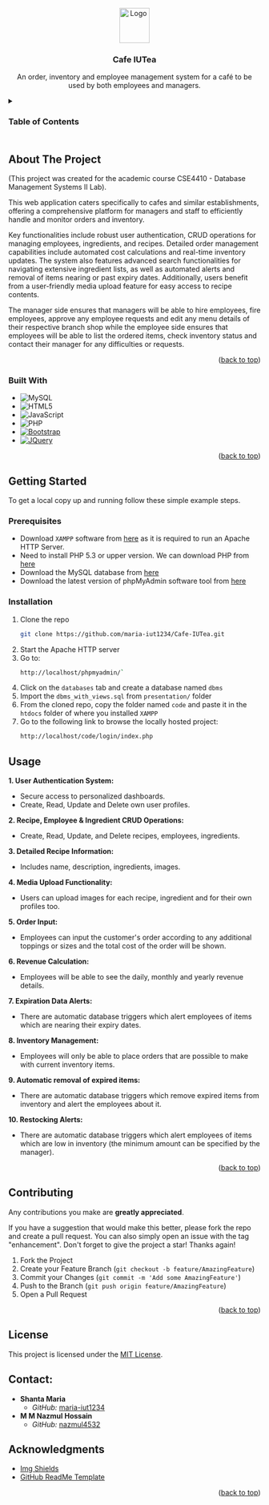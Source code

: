
<!-- PROJECT LOGO -->
<br />
<div align="center">
  <a href="https://github.com/maria-iut1234/Cafe-IUTea">
    <img src="code/login/images/logo.png" alt="Logo" width="60" height="70">
  </a>

  <h3 align="center">Cafe IUTea</h3>

  <p align="center">
    An order, inventory and employee management system for a café to be used by both employees and managers.
    <br>
<!--     <a href="https://innuo.netlify.app/">Innuo Website</a> -->
  </p>
</div>



<!-- TABLE OF CONTENTS -->
<details>
  <summary><h3>Table of Contents<h3></summary>
  <ol>
    <li>
      <a href="#about-the-project">About The Project</a>
      <ul>
        <li><a href="#built-with">Built With</a></li>
      </ul>
    </li>
    <li>
      <a href="#getting-started">Getting Started</a>
      <ul>
        <li><a href="#prerequisites">Prerequisites</a></li>
        <li><a href="#installation">Installation</a></li>
      </ul>
    </li>
    <li><a href="#usage">Usage</a></li>
    <li><a href="#contributing">Contributing</a></li>
    <li><a href="#license">License</a></li>
    <li><a href="#contact">Contact</a></li>
    <li><a href="#acknowledgments">Acknowledgments</a></li>
  </ol>
</details>



<!-- ABOUT THE PROJECT -->
## About The Project

<!-- ![image](https://github.com/Xer0Bytes/Innuo/assets/95132675/0dc4247f-0347-4f72-8c05-79d241e4cb0d) -->

(This project was created for the academic course CSE4410 - Database Management Systems II Lab).

This web application caters specifically to cafes and similar establishments, offering a comprehensive platform for managers and staff to efficiently handle and monitor orders and inventory. 

Key functionalities include robust user authentication, CRUD operations for managing employees, ingredients, and recipes. Detailed order management capabilities include automated cost calculations and real-time inventory updates. The system also features advanced search functionalities for navigating extensive ingredient lists, as well as automated alerts and removal of items nearing or past expiry dates. Additionally, users benefit from a user-friendly media upload feature for easy access to recipe contents.

The manager side ensures that managers will be able to hire employees, fire employees, approve any employee requests and edit any menu details of their respective branch shop while the employee side ensures that employees will be able to list the ordered items, check inventory status and contact their manager for any difficulties or requests.

<p align="right">(<a href="#readme-top">back to top</a>)</p>



### Built With

* ![MySQL][MySQL-url]
* ![HTML5][HTML5-url]
* ![JavaScript][Javascript-url]
* ![PHP][PHP-url]
* [![Bootstrap][Bootstrap.com]][Bootstrap-url]
* [![JQuery][JQuery.com]][JQuery-url]

<p align="right">(<a href="#readme-top">back to top</a>)</p>



<!-- GETTING STARTED -->
## Getting Started

To get a local copy up and running follow these simple example steps.

### Prerequisites

 - Download `XAMPP` software from [here](https://www.apachefriends.org/download.html) as it is required to run an Apache HTTP Server.
 - Need to install PHP 5.3 or upper version. We can download PHP from [here](https://www.php.net/downloads.php)
 - Download the MySQL database from [here](https://dev.mysql.com/downloads/file/?id=486088)
 - Download the latest version of phpMyAdmin software tool from [here](https://www.phpmyadmin.net/) 

### Installation

1. Clone the repo
   ```sh
   git clone https://github.com/maria-iut1234/Cafe-IUTea.git
   ```
2. Start the Apache HTTP server
3. Go to:
   ```sh
   http://localhost/phpmyadmin/`
   ```
4. Click on the `databases` tab and create a database named `dbms`
5. Import the `dbms_with_views.sql` from `presentation/` folder
6. From the cloned repo, copy the folder named `code` and paste it in the `htdocs` folder of where you installed `XAMPP`
7. Go to the following link to browse the locally hosted project:
   ```sh
   http://localhost/code/login/index.php
   ```


<!-- USAGE EXAMPLES -->
## Usage

**1. User Authentication System:**
  - Secure access to personalized dashboards.
  - Create, Read, Update and Delete own user profiles.

**2. Recipe, Employee & Ingredient CRUD Operations:**
  - Create, Read, Update, and Delete recipes, employees, ingredients.

**3. Detailed Recipe Information:**
  - Includes name, description, ingredients, images.

**4. Media Upload Functionality:**
  - Users can upload images for each recipe, ingredient and for their own profiles too.

**5. Order Input:**
  - Employees can input the customer's order according to any additional toppings or sizes and the total cost of the order will be shown.

**6. Revenue Calculation:**
  - Employees will be able to see the daily, monthly and yearly revenue details.

**7. Expiration Data Alerts:**
  - There are automatic database triggers which alert employees of items which are nearing their expiry dates.

**8. Inventory Management:**
  - Employees will only be able to place orders that are possible to make with current inventory items.

**9. Automatic removal of expired items:**
  - There are automatic database triggers which remove expired items from inventory and alert the employees about it.

**10. Restocking Alerts:**
  - There are automatic database triggers which alert employees of items which are low in inventory (the minimum amount can be specified by the manager).
   

<p align="right">(<a href="#readme-top">back to top</a>)</p>


<!-- CONTRIBUTING -->
## Contributing

Any contributions you make are **greatly appreciated**.

If you have a suggestion that would make this better, please fork the repo and create a pull request. You can also simply open an issue with the tag "enhancement".
Don't forget to give the project a star! Thanks again!

1. Fork the Project
2. Create your Feature Branch (`git checkout -b feature/AmazingFeature`)
3. Commit your Changes (`git commit -m 'Add some AmazingFeature'`)
4. Push to the Branch (`git push origin feature/AmazingFeature`)
5. Open a Pull Request

<p align="right">(<a href="#readme-top">back to top</a>)</p>


<!-- LICENSE -->
## License

This project is licensed under the [MIT License](LICENSE).

<!-- CONTACTS -->
## Contact:

- **Shanta Maria**
  - *GitHub:* [maria-iut1234](https://github.com/maria-iut1234)
- **M M Nazmul Hossain**
  - *GitHub:* [nazmul4532](https://www.github.com/nazmul4532)



<!-- ACKNOWLEDGMENTS -->
## Acknowledgments

* [Img Shields](https://shields.io)
* [GitHub ReadMe Template](https://github.com/othneildrew/Best-README-Template/tree/master)

<p align="right">(<a href="#readme-top">back to top</a>)</p>

[Bootstrap.com]: https://img.shields.io/badge/Bootstrap-563D7C?style=for-the-badge&logo=bootstrap&logoColor=white
[Bootstrap-url]: https://getbootstrap.com
[JQuery.com]: https://img.shields.io/badge/jQuery-0769AD?style=for-the-badge&logo=jquery&logoColor=white
[JQuery-url]: https://jquery.com 

[MySQL-url]: https://img.shields.io/badge/mysql-%2300f.svg?style=for-the-badge&logo=mysql&logoColor=white
[HTML5-url]: https://img.shields.io/badge/html5-%23E34F26.svg?style=for-the-badge&logo=html5&logoColor=white
[Javascript-url]: https://img.shields.io/badge/javascript-%23323330.svg?style=for-the-badge&logo=javascript&logoColor=%23F7DF1E
[PHP-url]: https://img.shields.io/badge/php-%23777BB4.svg?style=for-the-badge&logo=php&logoColor=white


[MySQL-url]: https://img.shields.io/badge/mysql-%2300f.svg?style=for-the-badge&logo=mysql&logoColor=white
[HTML5-url]: https://img.shields.io/badge/html5-%23E34F26.svg?style=for-the-badge&logo=html5&logoColor=white
[Javascript-url]: https://img.shields.io/badge/javascript-%23323330.svg?style=for-the-badge&logo=javascript&logoColor=%23F7DF1E
[PHP-url]: https://img.shields.io/badge/php-%23777BB4.svg?style=for-the-badge&logo=php&logoColor=white
